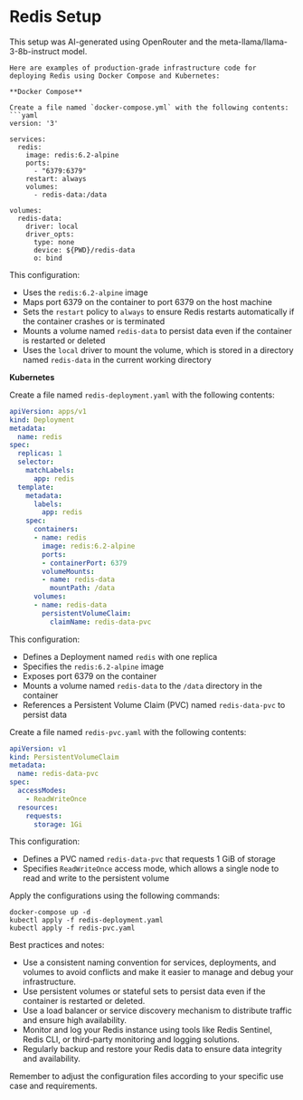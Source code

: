 # Redis Setup

This setup was AI-generated using OpenRouter and the meta-llama/llama-3-8b-instruct model.

```
Here are examples of production-grade infrastructure code for deploying Redis using Docker Compose and Kubernetes:

**Docker Compose**

Create a file named `docker-compose.yml` with the following contents:
```yaml
version: '3'

services:
  redis:
    image: redis:6.2-alpine
    ports:
      - "6379:6379"
    restart: always
    volumes:
      - redis-data:/data

volumes:
  redis-data:
    driver: local
    driver_opts:
      type: none
      device: ${PWD}/redis-data
      o: bind
```
This configuration:

* Uses the `redis:6.2-alpine` image
* Maps port 6379 on the container to port 6379 on the host machine
* Sets the `restart` policy to `always` to ensure Redis restarts automatically if the container crashes or is terminated
* Mounts a volume named `redis-data` to persist data even if the container is restarted or deleted
* Uses the `local` driver to mount the volume, which is stored in a directory named `redis-data` in the current working directory

**Kubernetes**

Create a file named `redis-deployment.yaml` with the following contents:
```yaml
apiVersion: apps/v1
kind: Deployment
metadata:
  name: redis
spec:
  replicas: 1
  selector:
    matchLabels:
      app: redis
  template:
    metadata:
      labels:
        app: redis
    spec:
      containers:
      - name: redis
        image: redis:6.2-alpine
        ports:
        - containerPort: 6379
        volumeMounts:
        - name: redis-data
          mountPath: /data
      volumes:
      - name: redis-data
        persistentVolumeClaim:
          claimName: redis-data-pvc
```
This configuration:

* Defines a Deployment named `redis` with one replica
* Specifies the `redis:6.2-alpine` image
* Exposes port 6379 on the container
* Mounts a volume named `redis-data` to the `/data` directory in the container
* References a Persistent Volume Claim (PVC) named `redis-data-pvc` to persist data

Create a file named `redis-pvc.yaml` with the following contents:
```yaml
apiVersion: v1
kind: PersistentVolumeClaim
metadata:
  name: redis-data-pvc
spec:
  accessModes:
    - ReadWriteOnce
  resources:
    requests:
      storage: 1Gi
```
This configuration:

* Defines a PVC named `redis-data-pvc` that requests 1 GiB of storage
* Specifies `ReadWriteOnce` access mode, which allows a single node to read and write to the persistent volume

Apply the configurations using the following commands:
```
docker-compose up -d
kubectl apply -f redis-deployment.yaml
kubectl apply -f redis-pvc.yaml
```
Best practices and notes:

* Use a consistent naming convention for services, deployments, and volumes to avoid conflicts and make it easier to manage and debug your infrastructure.
* Use persistent volumes or stateful sets to persist data even if the container is restarted or deleted.
* Use a load balancer or service discovery mechanism to distribute traffic and ensure high availability.
* Monitor and log your Redis instance using tools like Redis Sentinel, Redis CLI, or third-party monitoring and logging solutions.
* Regularly backup and restore your Redis data to ensure data integrity and availability.

Remember to adjust the configuration files according to your specific use case and requirements.
```
